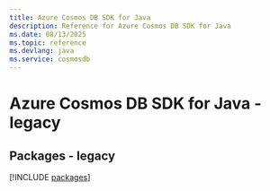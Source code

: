 ```yaml
---
title: Azure Cosmos DB SDK for Java
description: Reference for Azure Cosmos DB SDK for Java
ms.date: 08/13/2025
ms.topic: reference
ms.devlang: java
ms.service: cosmosdb
---
```

# Azure Cosmos DB SDK for Java - legacy
## Packages - legacy
[!INCLUDE [packages](cosmos-db-index.md)]